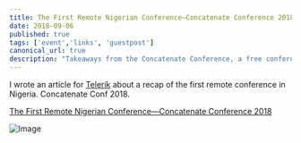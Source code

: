 ```yaml
---
title: The First Remote Nigerian Conference—Concatenate Conference 2018
date: 2018-09-06
published: true
tags: ['event','links', 'guestpost']
canonical_url: true
description: "Takeaways from the Concatenate Conference, a free conference for Nigerian developers with topics ranging from frameworks to design systems, performance to animation."
---
```


I wrote an article for [Telerik](https://www.telerik.com/blogs) about a recap of the first remote conference in Nigeria. Concatenate Conf 2018.

[The First Remote Nigerian Conference—Concatenate Conference 2018](https://www.telerik.com/blogs/the-first-remote-nigerian-conference-concatenate-conference-2018)

![Image](https://lh3.googleusercontent.com/F9jJ-JrVUm-88tELKqtDZeMQrPygaMOJy9uHN5t7LI6_a3fvR6a7Y2eDrgn20tm2LKpJIBD7BOkHjMFMYInHgl7-sM8-mOgHmuQu49iV3drk0Log8vNSeqrxlq0Z0HoudkGPEsDTwLY6_xxDTTYaYqALuWI7n1Ix3nvFYhCb2YTTqXsNmjDsuQqnYwaVU6UCQZVtj83GN_PGCN_dI1MOengRe1gRRicdHJ-CEdYSblksQiKl7v2hZ31LvFzxY0b1IiyuAf2gXxhJ2tW34FAB_hVrqyA0bLz7XXHGI1X3bq2SY2g6mvn6Xuy_pGScVXxAfnAUtqi_04QfbD4OEBlHyc6Ykv-aiwfidMT1HcKhjNyREqIx1mtGCgoE6_c9TRBN8tRLQWg4OdKJhz7ijxq2E4FdSgTjaua-Kmq8l7upzH49fq3yNqQsOtM4nPsXH3UAabD51fklFizRBRHb7XIxnanJnFbzRjqTUT5HLaTBHfLwAIFmM1VpBN1dhvPMXmSZMedJ0WBHPNohehB3fAGrDYQIgJuqWavxHKPpM8eVCbsq0dlUDx8IelG6cT11eQiYTbuchzz1Vqk7IG-1EeSmvyuwPBX0auCL47KGrIb1ibX4nTl8L9wxwsRcgddLJPAqCAU_HUW9psqSMXBWnbQjyfqgmNQLVkpesBtzJ1qC0Uug9zgiaNaAwFq7yT36yKVWvJaES8Ne4QiEIJi_ShurHzb6=w478-h318-no)